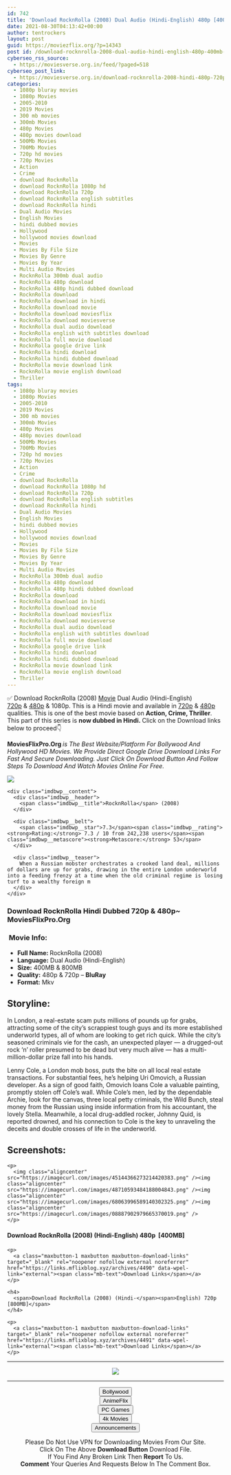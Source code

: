 ```yaml
---
id: 742
title: 'Download RocknRolla (2008) Dual Audio (Hindi-English) 480p [400MB] || 720p [800MB]'
date: 2021-08-30T04:13:42+00:00
author: tentrockers
layout: post
guid: https://moviezflix.org/?p=14343
post id: /download-rocknrolla-2008-dual-audio-hindi-english-480p-400mb-720p-800mb/
cyberseo_rss_source:
  - https://moviesverse.org.in/feed/?paged=518
cyberseo_post_link:
  - https://moviesverse.org.in/download-rocknrolla-2008-hindi-480p-720p/
categories:
  - 1080p bluray movies
  - 1080p Movies
  - 2005-2010
  - 2019 Movies
  - 300 mb movies
  - 300mb Movies
  - 480p Movies
  - 480p movies download
  - 500Mb Movies
  - 700Mb Movies
  - 720p hd movies
  - 720p Movies
  - Action
  - Crime
  - download RocknRolla
  - download RocknRolla 1080p hd
  - download RocknRolla 720p
  - download RocknRolla english subtitles
  - download RocknRolla hindi
  - Dual Audio Movies
  - English Movies
  - hindi dubbed movies
  - Hollywood
  - hollywood movies download
  - Movies
  - Movies By File Size
  - Movies By Genre
  - Movies By Year
  - Multi Audio Movies
  - RocknRolla 300mb dual audio
  - RocknRolla 480p download
  - RocknRolla 480p hindi dubbed download
  - RocknRolla download
  - RocknRolla download in hindi
  - RocknRolla download movie
  - RocknRolla download moviesflix
  - RocknRolla download moviesverse
  - RocknRolla dual audio download
  - RocknRolla english with subtitles download
  - RocknRolla full movie download
  - RocknRolla google drive link
  - RocknRolla hindi download
  - RocknRolla hindi dubbed download
  - RocknRolla movie download link
  - RocknRolla movie english download
  - Thriller
tags:
  - 1080p bluray movies
  - 1080p Movies
  - 2005-2010
  - 2019 Movies
  - 300 mb movies
  - 300mb Movies
  - 480p Movies
  - 480p movies download
  - 500Mb Movies
  - 700Mb Movies
  - 720p hd movies
  - 720p Movies
  - Action
  - Crime
  - download RocknRolla
  - download RocknRolla 1080p hd
  - download RocknRolla 720p
  - download RocknRolla english subtitles
  - download RocknRolla hindi
  - Dual Audio Movies
  - English Movies
  - hindi dubbed movies
  - Hollywood
  - hollywood movies download
  - Movies
  - Movies By File Size
  - Movies By Genre
  - Movies By Year
  - Multi Audio Movies
  - RocknRolla 300mb dual audio
  - RocknRolla 480p download
  - RocknRolla 480p hindi dubbed download
  - RocknRolla download
  - RocknRolla download in hindi
  - RocknRolla download movie
  - RocknRolla download moviesflix
  - RocknRolla download moviesverse
  - RocknRolla dual audio download
  - RocknRolla english with subtitles download
  - RocknRolla full movie download
  - RocknRolla google drive link
  - RocknRolla hindi download
  - RocknRolla hindi dubbed download
  - RocknRolla movie download link
  - RocknRolla movie english download
  - Thriller
---
```

<div class="thecontent clearfix">
  <p>
    ✅ Download RocknRolla (2008) <a href="https://moviesverse.org.in/category/movies/" data-wpel-link="internal">Movie</a> Dual Audio (Hindi-English) <a href="https://moviesverse.org.in/720p-movies/" data-wpel-link="internal">720p</a>&nbsp;&&nbsp;<a href="https://moviesverse.org.in/480p-movies/" data-wpel-link="internal">480p</a> & 1080p. This is a Hindi movie and available in <a href="https://moviesverse.org.in/720p-movies/" data-wpel-link="internal">720p</a>&nbsp;&&nbsp;<a href="https://moviesverse.org.in/480p-movies/" data-wpel-link="internal">480p</a> qualities. This is one of the best movie based on <strong>Action, Crime, Thriller</strong>. This part of this series is <strong>now dubbed in <span>Hindi.&nbsp;</span></strong><span>Click on the Download links below to proceed👇</span>
  </p>
  
  <p>
    <strong><span>MoviesFlixPro.Org&nbsp;</span></strong><em>is The Best Website/Platform For Bollywood And Hollywood HD Movies. We Provide Direct Google Drive Download Links For Fast And Secure Downloading. Just Click On Download Button And Follow Steps To&nbsp;Download And Watch Movies Online For Free.</em>
  </p>
  
  <div class="imdbwp imdbwp--movie dark">
    <div class="imdbwp__thumb">
      <a class="imdbwp__link" target="_blank" title="RocknRolla" href="https://www.imdb.com/title/tt1032755/" rel="nofollow external noopener noreferrer" data-wpel-link="external"><img class="imdbwp__img" src="https://m.media-amazon.com/images/M/MV5BMTQ0NTk5Mzk2OV5BMl5BanBnXkFtZTcwMDE3NTE4MQ@@._V1_SX300.jpg" /></a>
    </div>
    
    <div class="imdbwp__content">
      <div class="imdbwp__header">
        <span class="imdbwp__title">RocknRolla</span> (2008)
      </div>
      
      <div class="imdbwp__belt">
        <span class="imdbwp__star">7.3</span><span class="imdbwp__rating"><strong>Rating:</strong> 7.3 / 10 from 242,238 users</span><span class="imdbwp__metascore"><strong>Metascore:</strong> 53</span>
      </div>
      
      <div class="imdbwp__teaser">
        When a Russian mobster orchestrates a crooked land deal, millions of dollars are up for grabs, drawing in the entire London underworld into a feeding frenzy at a time when the old criminal regime is losing turf to a wealthy foreign m
      </div>
    </div>
  </div>
  
  <h3>
    <span>Download RocknRolla Hindi Dubbed 720p & 480p~ MoviesFlixPro.Org</span>
  </h3>
  
  <h3>
    <span>&nbsp;Movie Info:&nbsp;</span>
  </h3>
  
  <ul>
    <li>
      <strong>Full Name: </strong>RocknRolla (2008)
    </li>
    <li>
      <strong>Language:</strong> Dual Audio (Hindi-English)
    </li>
    <li>
      <strong>Size:</strong> 400MB & 800MB
    </li>
    <li>
      <strong>Quality:</strong> 480p & 720p – <span><strong>BluRay</strong></span>
    </li>
    <li>
      <strong>Format:</strong>&nbsp;Mkv
    </li>
  </ul>
  
  <h2>
    <span>Storyline:</span>
  </h2>
  
  <p>
    In London, a real-estate scam puts millions of pounds up for grabs, attracting some of the city’s scrappiest tough guys and its more established underworld types, all of whom are looking to get rich quick. While the city’s seasoned criminals vie for the cash, an unexpected player — a drugged-out rock ‘n’ roller presumed to be dead but very much alive — has a multi-million-dollar prize fall into his hands.
  </p>
  
  <div>
    Lenny Cole, a London mob boss, puts the bite on all local real estate transactions. For substantial fees, he’s helping Uri Omovich, a Russian developer. As a sign of good faith, Omovich loans Cole a valuable painting, promptly stolen off Cole’s wall. While Cole’s men, led by the dependable Archie, look for the canvas, three local petty criminals, the Wild Bunch, steal money from the Russian using inside information from his accountant, the lovely Stella. Meanwhile, a local drug-addled rocker, Johnny Quid, is reported drowned, and his connection to Cole is the key to unraveling the deceits and double crosses of life in the underworld.
  </div>
  
  <div class="summary_text">
    <h2>
      <span>Screenshots:</span>
    </h2>
    
    <p>
      <img class="aligncenter" src="https://imagecurl.com/images/45144366273214420383.png" /><img class="aligncenter" src="https://imagecurl.com/images/48710593484188004843.png" /><img class="aligncenter" src="https://imagecurl.com/images/68063996589140302325.png" /><img class="aligncenter" src="https://imagecurl.com/images/08887902979665370019.png" />
    </p>
  </div>
  
  <div class="inline canwrap">
    <h4>
      <span>Download RocknRolla (2008) (Hindi-English) </span><span>480p&nbsp; [400MB]</span>
    </h4>
    
    <p>
      <a class="maxbutton-1 maxbutton maxbutton-download-links" target="_blank" rel="noopener nofollow external noreferrer" href="https://links.mflixblog.xyz/archives/4490" data-wpel-link="external"><span class="mb-text">Download Links</span></a>
    </p>
    
    <h4>
      <span>Download RocknRolla (2008) (Hindi-</span><span>English) 720p [800MB]</span>
    </h4>
    
    <p>
      <a class="maxbutton-1 maxbutton maxbutton-download-links" target="_blank" rel="noopener nofollow external noreferrer" href="https://links.mflixblog.xyz/archives/4491" data-wpel-link="external"><span class="mb-text">Download Links</span></a>
    </p>
  </div>
</div>

<center>
  </p> 
  
  <hr />
  
  <p>
    <a href="http://gdrivepro.xyz/join.php" data-wpel-link="external" target="_blank" rel="nofollow external noopener noreferrer"><img src="https://i.imgur.com/FhMdWdW.png" /></a>
  </p>
  
  <hr />
  
  <p>
    <a href="https://dogemovies.xyz" target="_blank" data-wpel-link="external" rel="nofollow external noopener noreferrer"><button class="button button5">Bollywood</button></a><br /> <a href="https://animeflix.in" target="_blank" data-wpel-link="external" rel="nofollow external noopener noreferrer"><button class="button button5">AnimeFlix</button></a><br /> <a href="https://gamesflix.net/" target="_blank" data-wpel-link="external" rel="nofollow external noopener noreferrer"><button class="button button5">PC Games</button></a><br /> <a href="https://uhdmovies.in" target="_blank" data-wpel-link="external" rel="nofollow external noopener noreferrer"><button class="button button5">4k Movies</button></a><br /> <a href="https://moviesverse.org.in/announcements/" target="_blank" data-wpel-link="internal" rel="noopener"><button class="button button5">Announcements</button></a>
  </p>
  
  <div class="alert alert-danger">
    Please Do Not Use VPN for Downloading Movies From Our Site.
  </div>
  
  <div class="alert alert-success">
    Click On The Above <strong>Download Button</strong> Download File.
  </div>
  
  <div class="alert alert-warning">
    If You Find Any Broken Link Then <strong>Report</strong> To Us.
  </div>
  
  <div class="alert alert-info">
    <strong>Comment</strong> Your Queries And Requests Below In The Comment Box.
  </div>
  
  <p>
    </center>
  </p>